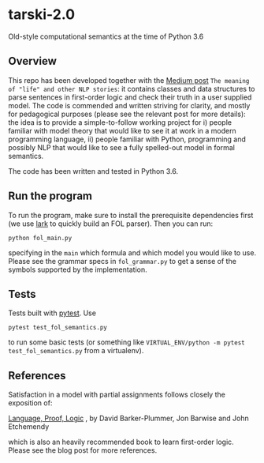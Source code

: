 # tarski-2.0
Old-style computational semantics at the time of Python 3.6

## Overview
This repo has been developed together with the [Medium post](https://docs.pytest.org/) `The meaning of "life" and other NLP stories`:
it contains classes and data structures to parse sentences in first-order logic and check their truth in a user supplied model. 
The code is commended and written striving for clarity, and mostly for pedagogical purposes (please see the relevant post for more details): 
the idea is to provide a simple-to-follow working project for i) people familiar with model theory that would like to see
it at work in a modern programming language, ii) people familiar with Python, programming and possibly NLP that would like to see
a fully spelled-out model in formal semantics.

The code has been written and tested in Python 3.6.

## Run the program
To run the program, make sure to install the prerequisite dependencies first (we use [lark](https://github.com/lark-parser/lark) to 
quickly build an FOL parser). Then you can run:

```python fol_main.py```

specifying in the `main` which formula and which model you would like to use. Please see the grammar specs in `fol_grammar.py` to get 
a sense of the symbols supported by the implementation.


## Tests
Tests built with [pytest](https://docs.pytest.org/). Use

```pytest test_fol_semantics.py```

to run some basic tests (or something like `VIRTUAL_ENV/python -m pytest test_fol_semantics.py` from a virtualenv).

## References
Satisfaction in a model with partial assignments follows closely the exposition of:

[Language, Proof, Logic](https://www.google.com/search?q=language+proof+logic+ama&rlz=1C5CHFA_enUS783US783&oq=language+proof+logic+ama&aqs=chrome..69i57j69i60j69i65j69i61j69i60l2.3180j0j7&sourceid=chrome&ie=UTF-8) ,
by David Barker-Plummer, Jon Barwise and John Etchemendy

which is also an heavily recommended book to learn first-order logic. Please see the blog post for more references.